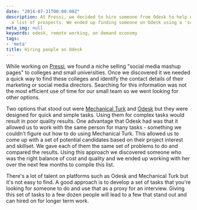 ```yaml
---
date: "2014-07-31T00:00:00Z"
description: At Pressi, we decided to hire someone from Odesk to help us come up with
  a list of prospects. We ended up finding someone on Odesk using a 'screening' approach.
meta_img: null
keywords: odesk, remote working, on demand economy
tags:
- 'meta'
title: Hiring people on Odesk
---
```


While working on <a href="http://getpressi.com/" target="_blank">Pressi</a>, we found a niche selling "social media mashup pages" to colleges and small universities. Once we discovered it we needed a quick way to find these colleges and identify the contact details of their marketing or social media directors. Searching for this information was not the most efficient use of time for our small team so we went looking for other options.

Two options that stood out were <a href="https://www.mturk.com" target="_blank">Mechanical Turk</a> and <a href="https://www.odesk.com/" target="_blank">Odesk</a> but they were designed for quick and simple tasks. Using them for complex tasks would result in poor quality results. One advantage that Odesk had was that it allowed us to work with the same person for many tasks - something we couldn't figure out how to do using Mechanical Turk. This allowed us to come up with a set of potential candidates based on their project interest and skillset. We gave each of them the same set of problems to do and compared the results. Using this approach we discovered someone who was the right balance of cost and quality and we ended up working with her over the next few months to compile this list.

There's a lot of talent on platforms such as Odesk and Mechanical Turk but it's not easy to find. A good approach is to develop a set of tasks that you're looking for someone to do and use that as a proxy for an interview. Giving this set of tasks to a few dozen people will lead to a few that stand out and can hired on for longer term work.